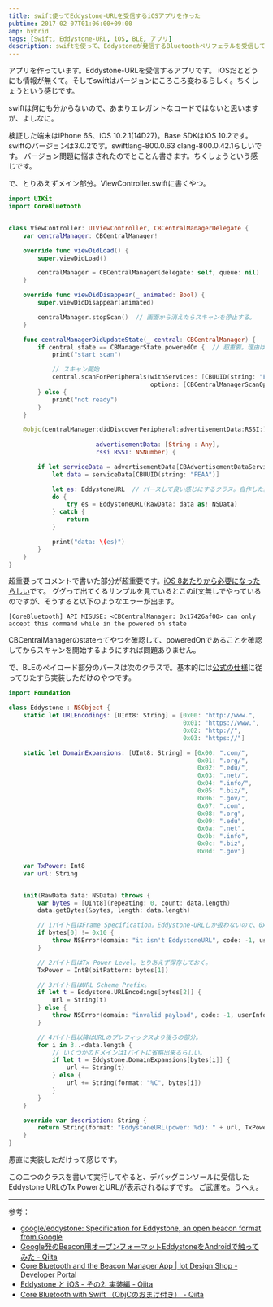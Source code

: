 ```yaml
---
title: swift使ってEddystone-URLを受信するiOSアプリを作った
pubtime: 2017-02-07T01:06:00+09:00
amp: hybrid
tags: [Swift, Eddystone-URL, iOS, BLE, アプリ]
description: swiftを使って、Eddystoneが発信するBluetoothペリフェラルを受信してEddystone-URLをパースするiOSアプリを作りました。Eddystone-URLのパースは自前で実装しています。
---
```


アプリを作っています。Eddystone-URLを受信するアプリです。
iOSだとどうにも情報が無くて。そしてswiftはバージョンにころころ変わるらしく。ちくしょうという感じです。

swiftは何にも分からないので、あまりエレガントなコードではないと思いますが、よしなに。

検証した端末はiPhone 6S、iOS 10.2.1(14D27)。Base SDKはiOS 10.2です。
swiftのバージョンは3.0.2です。swiftlang-800.0.63 clang-800.0.42.1らしいです。
バージョン問題に悩まされたのでとことん書きます。ちくしょうという感じです。

で、とりあえずメイン部分。ViewController.swiftに書くやつ。
``` swift
import UIKit
import CoreBluetooth


class ViewController: UIViewController, CBCentralManagerDelegate {
    var centralManager: CBCentralManager!

    override func viewDidLoad() {
        super.viewDidLoad()

        centralManager = CBCentralManager(delegate: self, queue: nil)  // 初期化する。スキャンの開始はcentralManagerDidUpdateStateの中で。
    }

    override func viewDidDisappear(_ animated: Bool) {
        super.viewDidDisappear(animated)

        centralManager.stopScan()  // 画面から消えたらスキャンを停止する。
    }

    func centralManagerDidUpdateState(_ central: CBCentralManager) {
        if central.state == CBManagerState.poweredOn {  // 超重要。理由は後述。
            print("start scan")

            // スキャン開始
            central.scanForPeripherals(withServices: [CBUUID(string: "FEAA")],
                                       options: [CBCentralManagerScanOptionAllowDuplicatesKey : true])
        } else {
            print("not ready")
        }
    }

    @objc(centralManager:didDiscoverPeripheral:advertisementData:RSSI:) func centralManager(_ central: CBCentralManager,
                                                                                            didDiscover peripheral: CBPeripheral,
                        advertisementData: [String : Any],
                        rssi RSSI: NSNumber) {

        if let serviceData = advertisementData[CBAdvertisementDataServiceDataKey] as? [NSObject : AnyObject] {
            let data = serviceData[CBUUID(string: "FEAA")]

            let es: EddystoneURL  // パースして良い感じにするクラス。自作した。後述。
            do {
                try es = EddystoneURL(RawData: data as! NSData)
            } catch {
                return
            }

            print("data: \(es)")
        }
    }
}
```

超重要ってコメントで書いた部分が超重要です。[iOS 8あたりから必要になったらしい](http://developer.iotdesignshop.com/tutorials/corebluetooth-and-the-beaconmanager-app/)です。
ググって出てくるサンプルを見ているとこのif文無しでやっているのですが、そうすると以下のようなエラーが出ます。
```
[CoreBluetooth] API MISUSE: <CBCentralManager: 0x17426af00> can only accept this command while in the powered on state
```
CBCentralManagerのstateってやつを確認して、poweredOnであることを確認してからスキャンを開始するようにすれば問題ありません。

で、BLEのペイロード部分のパースは次のクラスで。基本的には[公式の仕様](https://github.com/google/eddystone/tree/master/eddystone-url)に従ってひたすら実装しただけのやつです。
``` swift
import Foundation

class Eddystone : NSObject {
    static let URLEncodings: [UInt8: String] = [0x00: "http://www.",
                                                0x01: "https://www.",
                                                0x02: "http://",
                                                0x03: "https://"]

    static let DomainExpansions: [UInt8: String] = [0x00: ".com/",
                                                    0x01: ".org/",
                                                    0x02: ".edu/",
                                                    0x03: ".net/",
                                                    0x04: ".info/",
                                                    0x05: ".biz/",
                                                    0x06: ".gov/",
                                                    0x07: ".com",
                                                    0x08: ".org",
                                                    0x09: ".edu",
                                                    0x0a: ".net",
                                                    0x0b: ".info",
                                                    0x0c: ".biz",
                                                    0x0d: ".gov"]

    var TxPower: Int8
    var url: String


    init(RawData data: NSData) throws {
        var bytes = [UInt8](repeating: 0, count: data.length)
        data.getBytes(&bytes, length: data.length)

        // 1バイト目はFrame Specification。Eddystone-URLしか扱わないので、0x10で固定。
        if bytes[0] != 0x10 {
            throw NSError(domain: "it isn't EddystoneURL", code: -1, userInfo: nil)
        }

        // 2バイト目はTx Power Level。とりあえず保存しておく。
        TxPower = Int8(bitPattern: bytes[1])

        // 3バイト目はURL Scheme Prefix。
        if let t = Eddystone.URLEncodings[bytes[2]] {
            url = String(t)
        } else {
            throw NSError(domain: "invalid payload", code: -1, userInfo: nil)
        }

        // 4バイト目以降はURLのプレフィックスより後ろの部分。
        for i in 3..<data.length {
            // いくつかのドメインは1バイトに省略出来るらしい。
            if let t = Eddystone.DomainExpansions[bytes[i]] {
                url += String(t)
            } else {
                url += String(format: "%C", bytes[i])
            }
        }
    }

    override var description: String {
        return String(format: "EddystoneURL(power: %d): " + url, TxPower)
    }
}
```
愚直に実装しただけって感じです。

この二つのクラスを書いて実行してやると、デバッグコンソールに受信したEddystone URLのTx PowerとURLが表示されるはずです。
ご武運を。うへぇ。

---

参考：
- [google/eddystone: Specification for Eddystone, an open beacon format from Google](https://github.com/google/eddystone)
- [Google発のBeacon用オープンフォーマットEddystoneをAndroidで触ってみた - Qiita](http://qiita.com/chibatching/items/0cb0eaad42607a4f5754#eddystone-url)
- [Core Bluetooth and the Beacon Manager App | Iot Design Shop - Developer Portal](http://developer.iotdesignshop.com/tutorials/corebluetooth-and-the-beaconmanager-app/)
- [Eddystone と iOS - その2: 実装編 - Qiita](http://qiita.com/shu223/items/cf21c63b7b58b96bfbc0)
- [Core Bluetooth with Swift （ObjCのおまけ付き） - Qiita](http://qiita.com/shu223/items/78614325ce25bf7f4379)
